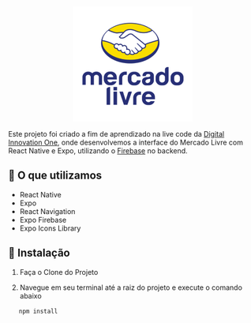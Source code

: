 <p align="center">
  <img src='assets/logo.png'/>
</p>

Este projeto foi criado a fim de aprendizado na live code da [Digital Innovation One](https://digitalinnovation.one/), 
onde desenvolvemos a interface do Mercado Livre com React Native e Expo, utilizando o [Firebase](https://firebase.google.com/) no backend.

**🔧 O que utilizamos**
---
- React Native
- Expo
- React Navigation
- Expo Firebase
- Expo Icons Library

**🚀 Instalação**
---

1. Faça o Clone do Projeto

2. Navegue em seu terminal até a raiz do projeto  e execute o comando abaixo 
 ```bash
	npm install 
```
